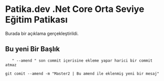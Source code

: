# Patika.dev .Net Core Orta Seviye Eğitim Patikası

Burada bir açıklama gerçekleştirildi.

## Bu yeni Bir Başlık

~~~
   " --amend " son commit içerisine ekleme yapar harici bir commit atmaz
~~~

~~~
git comit --amend -m "Master2 | Bu amend ile eklenmiş yeni bir mesaj"
~~~